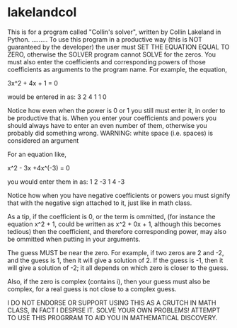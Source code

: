 lakelandcol
===========
This is for a program called "Collin's solver", written by Collin Lakeland in
Python.
 .........
To use this program in a productive way (this is NOT guaranteed by the
developer) the user must SET THE EQUATION EQUAL TO ZERO, otherwise the SOLVER 
program cannot SOLVE for the zeros. You must also enter the coefficients 
and corresponding powers of those coefficients as arguments to the program name. 
For example, the equation,

3x^2 + 4x + 1 = 0

would be entered in as:
	3 2 4 1 1 0
	
Notice how even when the power is 0 or 1 you still must enter it, in
order to be productive that is. When you enter your coefficients and powers
you should always have to enter an even number of them, otherwise you probably 
did something wrong.
WARNING: white space (i.e. spaces) is considered an argument

For an equation like,

x^2 - 3x +4x^(-3) = 0

you would enter them in as:
	1 2 -3 1 4 -3

Notice how when you have negative coefficients or powers you must signify 
that with the negative sign attached to it, just like in math class.

As a tip, if the coefficient is 0, or the term is ommitted, (for instance the
equation x^2 + 1, could be written as x^2 + 0x + 1, although this becomes 
tedious) then the coefficient, and therefore corresponding power, may also be 
ommitted when putting in your arguments.

The guess MUST be near the zero. For example, if two zeros are 2 and -2, 
and the guess is 1, then it will give a solution of 2. If the guess is -1,
then it will give a solution of -2; it all depends on which zero is closer
to the guess.

Also, if the zero is complex (contains i), then your guess must also be complex,
for a real guess is not close to a complex guess.

I DO NOT ENDORSE OR SUPPORT USING THIS AS A CRUTCH IN MATH CLASS, IN FACT 
I DESPISE IT. SOLVE YOUR OWN PROBLEMS! ATTEMPT TO USE THIS PROGRRAM TO AID 
YOU IN MATHEMATICAL DISCOVERY.
